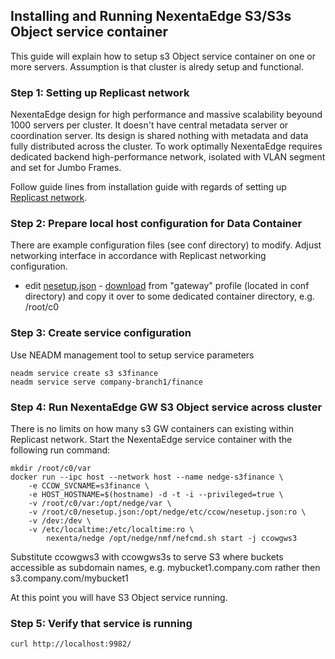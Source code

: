 ## Installing and Running NexentaEdge S3/S3s Object service container
This guide will explain how to setup s3 Object service container on one or more servers. Assumption is that cluster is alredy setup and functional.

### Step 1: Setting up Replicast network
NexentaEdge design for high performance and massive scalability beyound 1000 servers per cluster. It doesn't have central metadata server or coordination server. Its design is shared nothing with metadata and data fully distributed across the cluster. To work optimally NexentaEdge requires dedicated backend high-performance network, isolated with VLAN segment and set for Jumbo Frames.

Follow guide lines from installation guide with regards of setting up [Replicast network](https://github.com/Nexenta/edge-dev/blob/master/INSTALL.md#step-1-setting-up-replicast-network).

### Step 2: Prepare local host configuration for Data Container
There are example configuration files (see conf directory) to modify. Adjust networking interface in accordance with Replicast networking configuration.

* edit [nesetup.json](https://github.com/Nexenta/nedge-dev/blob/master/conf/gateway/nesetup.json) - [download](https://raw.githubusercontent.com/Nexenta/nedge-dev/master/conf/gateway/nesetup.json) from "gateway" profile (located in conf directory) and copy it over to some dedicated container directory, e.g. /root/c0

### Step 3: Create service configuration
Use NEADM management tool to setup service parameters
```
neadm service create s3 s3finance
neadm service serve company-branch1/finance
```

### Step 4: Run NexentaEdge GW S3 Object service across cluster
There is no limits on how many s3 GW containers can existing within Replicast network. Start the NexentaEdge service container with the following run command:
```
mkdir /root/c0/var
docker run --ipc host --network host --name nedge-s3finance \
	-e CCOW_SVCNAME=s3finance \
	-e HOST_HOSTNAME=$(hostname) -d -t -i --privileged=true \
	-v /root/c0/var:/opt/nedge/var \
	-v /root/c0/nesetup.json:/opt/nedge/etc/ccow/nesetup.json:ro \
	-v /dev:/dev \
	-v /etc/localtime:/etc/localtime:ro \
        nexenta/nedge /opt/nedge/nmf/nefcmd.sh start -j ccowgws3
```
Substitute ccowgws3 with ccowgws3s to serve S3 where buckets accessible as subdomain names, e.g. mybucket1.company.com rather then s3.company.com/mybucket1

At this point you will have S3 Object service running.

### Step 5: Verify that service is running
```
curl http://localhost:9982/
```
